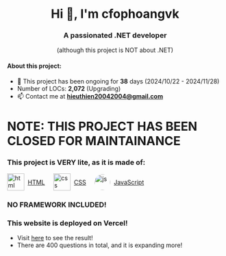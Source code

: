 <h1 align="center">Hi 👋, I'm cfophoangvk</h1>
<h3 align="center">A passionated .NET developer</h3>
<p align="center">(although this project is NOT about .NET)</p>

#### About this project:
- 🔭 This project has been ongoing for **38** days (2024/10/22 - 2024/11/28)<br>
- Number of LOCs: **2,072** (Upgrading)<br>
- 📫 Contact me at **hieuthien20042004@gmail.com**

# NOTE: THIS PROJECT HAS BEEN CLOSED FOR MAINTAINANCE

### This project is VERY lite, as it is made of:

<div style="display:flex;gap:20px;">
  <!-- HTML logo and link -->
  <div style="display: flex; align-items: center;">
    <img src="https://cdn.pixabay.com/photo/2017/08/05/11/16/logo-2582748_640.png" alt="html" width="40" height="40"/>
    <a href="https://www.w3schools.com/html/" target="_blank" style="margin-left: 8px;">HTML</a>
  </div>
  
  <!-- CSS logo and link -->
  <div style="display: flex; align-items: center;">
    <img src="https://cdn.pixabay.com/photo/2017/08/05/11/16/logo-2582747_1280.png" alt="css" width="40" height="40"/>
    <a href="https://www.w3schools.com/css/" target="_blank" style="margin-left: 8px;">CSS</a>
  </div>
  
  <!-- JavaScript logo and link -->
  <div style="display: flex; align-items: center;">
    <img src="https://cdn.pixabay.com/photo/2015/04/23/17/41/javascript-736400_1280.png" alt="js" width="37" height="37" style="border-radius: 50%;"/>
    <a href="https://www.w3schools.com/js/" target="_blank" style="margin-left: 8px;">JavaScript</a>
  </div>
</div>

### NO FRAMEWORK INCLUDED!
### This website is deployed on Vercel!
- Visit [here](https://4-pics-1-word.vercel.app/) to see the result!
- There are 400 questions in total, and it is expanding more!
